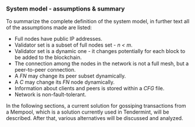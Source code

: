 ### System model - assumptions & summary

To summarize the complete definition of the system model, in further text all of the assumptions made are listed:

* Full nodes have public IP addresses.
* Validator set is a subset of full nodes set - *n < m*.
* Validator set is a dynamic one - it changes potentially for each block to be added to the blockchain.
* The connection among the nodes in the network is not a full mesh, but a peer-to-peer connection.
* A *FN* may change its peer subset dynamically.
* A *C* may change its *FN* node dynamically.
* Information about clients and peers is stored within a *CFG* file.
* Network is non-fault-tolerant.

In the following sections, a current solution for gossiping transactions from a Mempool, which is a solution currently used in Tendermint, will be described. After that, various alternatives will be discussed and analyzed.
<!--stackedit_data:
eyJoaXN0b3J5IjpbOTMyNjQzODMyLDM5ODc3ODQzN119
-->